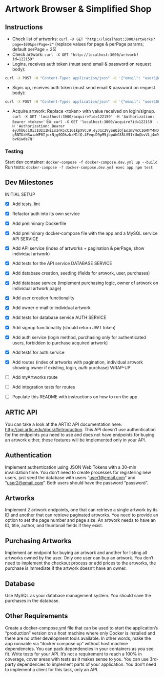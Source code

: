 # Artwork Browser & Simplified Shop

## Instructions
- Check list of artworks: 
`curl -X GET "http://localhost:3000/artworks?page=100&perPage=2"`
(replace values for page & perPage params; default perPage = 25)
- Check artwork:
`curl -X GET "http://localhost:3000/artwork?id=122159"`
- Logins, receives auth token (must send email & password on request body):
```bash
curl -X POST -H "Content-Type: application/json" -d '{"email": "user1@email.com", "password": "password"}' http://localhost:3000/login
```
- Signs up, receives auth token (must send email & password on request body):
```bash
curl -X POST -H "Content-Type: application/json" -d '{"email": "user1000@email.com", "password": "password"}' http://localhost:3000/signup
```
- Acquire artwork:
Replace \<token> with value received on login/signup.
`curl -X GET 'localhost:3000/acquire?id=122159' -H 'Authorization: Bearer <token>'`
Ex:
`curl -X GET 'localhost:3000/acquire?id=122159' -H 'Authorization: Bearer eyJhbGciOiJIUzI1NiIsInR5cCI6IkpXVCJ9.eyJ1c2VySWQiOjEsImV4cCI6MTY4NDg5NTUzNSwiaWF0IjoxNjg0ODkzNzM1fQ.4FequD9pM5jbpWhG38LV51rUoQbvVLj4m9bv6iwde7Q'`

### Testing
Start dev container:
`docker-compose -f docker-compose.dev.yml up --build`
Run tests:
`docker-compose -f docker-compose.dev.yml exec app npm test` 

## Dev Milestones

INITIAL SETUP
- [x] Add tests, lint
- [x] Refactor auth into its own service
- [x] Add preliminary Dockerfile
- [x] Add preliminary docker-compose file with the app and a MySQL service
API SERVICE
- [x] Add API service (index of artworks + pagination & perPage, show individual artwork)
- [x] Add tests for the API service
DATABASE SERVICE
- [x] Add database creation, seeding (fields for artwork, user, purchases)
- [x] Add database service (implement purchasing logic, owner of artwork on individual artwork page)
- [x] Add user creation functionality
- [x] Add owner e-mail to individual artwork
- [x] Add tests for database service
AUTH SERVICE
- [x] Add signup functionality (should return JWT token)
- [x] Add auth service (login method, purchasing only for authenticated users, forbidden to purchase acquired artwork)
- [x] Add tests for auth service
- [x] Add routes (index of artworks with pagination, individual artwork showing owner if existing, login, *auth* purchase)
WRAP-UP
- [ ] Add myArtworks route
- [ ] Add integration tests for routes
- [ ] Populate this README with instructions on how to run the app


## ARTIC API
You can take a look at the ARTIC API documentation here:
http://api.artic.edu/docs/#introduction.
This API doesn’t use authentication for the endpoints you need to use and does not have
endpoints for buying an artwork either, these features will be implemented only in your API.

## Authentication
Implement authentication using JSON Web Tokens with a 30-min invalidation time.
You don’t need to create processes for registering new users, just seed the database with
users “user1@email.com” and “user2@email.com”. Both users should have the password
“password”.

## Artworks
Implement 2 artwork endpoints, one that can retrieve a single artwork by its ID and another
that can retrieve paginated artworks. You need to provide an option to set the page number
and page size.
An artwork needs to have an ID, title, author, and thumbnail fields if they exist.


## Purchasing Artworks
Implement an endpoint for buying an artwork and another for listing all artworks owned by
the user. Only one user can buy an artwork. You don’t need to implement the checkout
process or add prices to the artworks, the purchase is immediate if the artwork doesn’t
have an owner.

## Database
Use MySQL as your database management system. You should save the purchases in the database.


## Other Requirements
Create a docker-compose.yml file that can be used to start the application’s “production”
version on a host machine where only Docker is installed and there are no other
development tools available. In other words, make the app runnable via “docker compose
up” without host machine dependencies. You can pack dependencies in your containers as
you see fit.
Write tests for your API. It’s not a requirement to reach a 100% in coverage, cover areas
with tests as it makes sense to you.
You can use 3rd-party dependencies to implement parts of your application.
You don’t need to implement a client for this task, only an API.